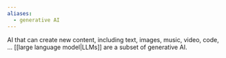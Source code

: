 ```yaml
---
aliases:
  - generative AI
---
```

AI that can create new content, including text, images, music, video, code, ...
[[large language model|LLMs]] are a subset of generative AI.
